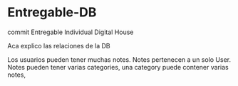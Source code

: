 # Entregable-DB
commit Entregable Individual Digital House

Aca explico las relaciones de la DB

Los usuarios pueden tener muchas notes.
Notes pertenecen a un solo User.
Notes pueden tener varias categories, una category puede contener varias notes,
